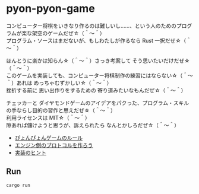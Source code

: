 # pyon-pyon-game

コンピューター将棋をいきなり作るのは難しいし……、という人のためのプログラムが楽な架空のゲームだぜ☆（＾～＾）  
プログラム・ソースはまだないが、もしわたしが作るなら Rust 一択だぜ☆（＾～＾）  

ほんとうに楽かは知らん☆（＾～＾）さっき考案して そう思いたいだけだぜ☆（＾～＾）  
このゲームを実装しても、コンピューター将棋制作の練習にはならない☆（＾～＾）あれは めっちゃむずかしい☆（＾～＾）  
挫折する前に 思い出作りをするための 寄り道みたいなもんだぜ☆（＾～＾）  

チェッカーと ダイヤモンドゲームのアイデアをパクった、プログラム・スキルの手ならし目的の習作と思えだぜ☆（＾～＾）  
利用ライセンスは MIT☆（＾～＾）  
隙あれば儲けようと思うが、訴えられたら なんとかしろだぜ☆（＾～＾）  

* [ぴょんぴょんゲームのルール](./doc/rule.md)
* [エンジン側のプロトコルを作ろう](./doc/engine-side-protocol.md)
* [実装のヒント](./doc/impl.md)

## Run

```shell
cargo run
```